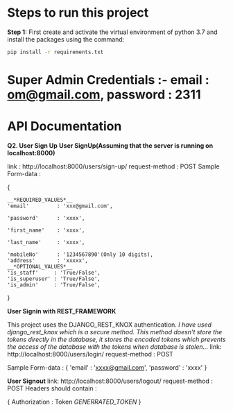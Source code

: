 # Steps to run this project

__Step 1:__
First create and activate the virtual environment of python 3.7 and install the packages using the command:
```bash
pip install -r requirements.txt
```
# Super Admin Credentials :- email : om@gmail.com, password : 2311

# API Documentation

__Q2. User Sign Up__
__User SignUp(Assuming that the server is running on localhost:8000)__


link : http://localhost:8000/users/sign-up/
request-method : POST 
Sample Form-data :

{

    __*REQUIRED_VALUES*__
    'email'         : 'xxx@gmail.com',
    
    'password'      : 'xxxx',
    
    'first_name'    : 'xxxx',
    
    'last_name'     : 'xxxx',
    
    'mobileNo'      : '1234567890'(Only 10 digits),
    'address'       : 'xxxxx',
    __*OPTIONAL_VALUES*__
    'is_staff'     : 'True/False',
    'is_superuser' : 'True/False',
    'is_admin'     : 'True/False',
}


__User Signin with REST_FRAMEWORK__

This project uses the DJANGO_REST_KNOX authentication.
*I have used django_rest_knox which is a secure method. This method doesn't store the tokens directly in the database, it stores the encoded tokens which prevents the access of the database with the tokens when database is stolen...*
link: http://localhost:8000/users/login/
request-method : POST

Sample Form-data :
{
    'email'    : 'xxxx@gmail.com',
    'password' : 'xxxx'
}


__User Signout__
link: http://localhost:8000/users/logout/
request-method : POST
Headers should contain :

{
    Authorization : Token *GENERRATED_TOKEN*
}
